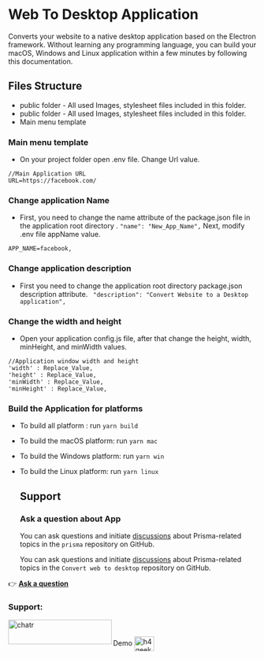 # Web To Desktop Application

Converts your website to a native desktop application based on the Electron framework. Without learning any programming language, you can build your macOS, Windows and Linux application within a few minutes by following this documentation.

## Files Structure
*  public folder - All used Images, stylesheet files included in this folder.
*  public folder - All used Images, stylesheet files included in this folder.
*  Main menu template


###  Main menu template
* On your project folder open .env file. Change Url value.
```
//Main Application URL
URL=https://facebook.com/
```

### Change application Name
* First, you need to change the name attribute of the package.json file in the application root directory .
``
"name": "New_App_Name",
``
Next, modify .env file appName value.
```
APP_NAME=facebook,
```

### Change application description

* First you need to change the application root directory package.json description attribute.
``
"description": "Convert Website to a Desktop application",``

### Change the width and height

* Open your application config.js file, after that change the height, width, minHeight, and minWidth values.
```
//Application window width and height
'width' : Replace_Value,
'height' : Replace_Value,
'minWidth' : Replace_Value,
'minHeight' : Replace_Value,
```

### Build the Application for platforms
* To build all platform :
 run ``yarn build ``

* To build the macOS platform:
 run ``yarn mac ``

* To build the Windows platform:
  run ``yarn win ``

*  To build the Linux platform:
   run ``yarn linux ``
   
   ## Support
   
   ### Ask a question about App
   

   You can ask questions and initiate [discussions](https://github.com/kmkz-69/web-desktop-app/discussions/) about Prisma-related topics in the `prisma` repository on GitHub.

   You can ask questions and initiate [discussions](https://github.com/kmkz-69/web-desktop-app/discussions/) about Prisma-related topics in the `Convert web to desktop` repository on GitHub.


👉 [**Ask a question**](https://github.com/kmkz-69/web-desktop-app/discussions/new)

<h3 align="left">Support:</h3>
<p><a href="https://ko-fi.com/chatr"> <img align="left" src="https://cdn.ko-fi.com/cdn/kofi3.png?v=3" height="50" width="210" alt="chatr" /></a></p><br><br>
Demo
<a href="https://www.youtube.com/watch?v=MBNpcxPsnMw" target="blank"><img align="center" src="https://raw.githubusercontent.com/rahuldkjain/github-profile-readme-generator/master/src/images/icons/Social/youtube.svg" alt="h4geek" height="30" width="40" /></a>

